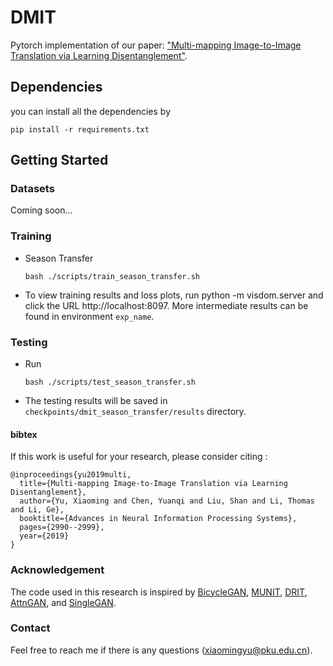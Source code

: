 # DMIT

Pytorch implementation of our paper: ["Multi-mapping Image-to-Image Translation via Learning Disentanglement"](https://arxiv.org/abs/1909.07877).



## Dependencies
you can install all the dependencies  by
```
pip install -r requirements.txt
```
 
## Getting Started

### Datasets
Coming soon...

### Training
- Season Transfer
	```
	bash ./scripts/train_season_transfer.sh
	```
- To view training results and loss plots, run python -m visdom.server and click the URL http://localhost:8097. More intermediate results can be found in environment `exp_name`.

### Testing
- Run
	```
	bash ./scripts/test_season_transfer.sh
	```
- The testing results will be saved in `checkpoints/dmit_season_transfer/results` directory.




#### bibtex
If this work is useful for your research, please consider citing :
```
@inproceedings{yu2019multi,
  title={Multi-mapping Image-to-Image Translation via Learning Disentanglement},
  author={Yu, Xiaoming and Chen, Yuanqi and Liu, Shan and Li, Thomas and Li, Ge},
  booktitle={Advances in Neural Information Processing Systems},
  pages={2990--2999},
  year={2019}
}
 ```
### Acknowledgement
The code used in this research is inspired by [BicycleGAN](https://github.com/junyanz/BicycleGAN), [MUNIT](https://github.com/NVlabs/MUNIT), [DRIT](https://github.com/HsinYingLee/DRIT), [AttnGAN](https://github.com/taoxugit/AttnGAN), and [SingleGAN](https://github.com/Xiaoming-Yu/SingleGAN).
### Contact
Feel free to reach me if there is any questions (xiaomingyu@pku.edu.cn).




